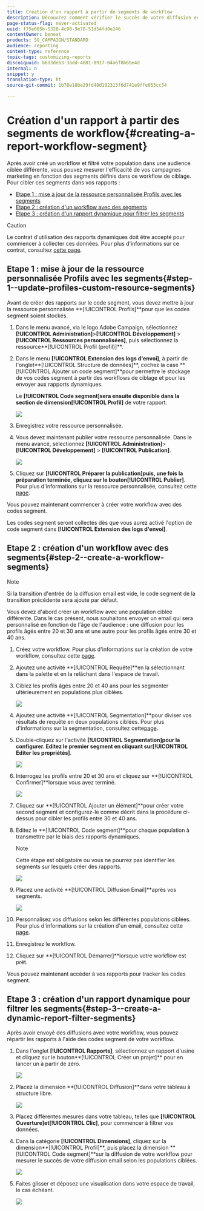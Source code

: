 ```yaml
---
title: Création d'un rapport à partir de segments de workflow
description: Découvrez comment vérifier le succès de votre diffusion en fonction des segments de vos workflows dans vos rapports.
page-status-flag: never-activated
uuid: f75e005b-5328-4c98-9e78-51d54fd0e246
contentOwner: beneat
products: SG_CAMPAIGN/STANDARD
audience: reporting
content-type: reference
topic-tags: customizing-reports
discoiquuid: b6d3de63-3add-4881-8917-04a6f8b6be4d
internal: n
snippet: y
translation-type: ht
source-git-commit: 1b70e18be29fd48d102313f6d741e9ffe053cc34

---
```



# Création d&#39;un rapport à partir des segments de workflow{#creating-a-report-workflow-segment}

Après avoir créé un workflow et filtré votre population dans une audience ciblée différente, vous pouvez mesurer l&#39;efficacité de vos campagnes marketing en fonction des segments définis dans ce workflow de ciblage.
Pour cibler ces segments dans vos rapports :

* [Etape 1 : mise à jour de la ressource personnalisée Profils avec les segments](#step-1--update-profiles-custom-resource-segments)
* [Etape 2 : création d&#39;un workflow avec des segments](#step-2--create-a-workflow-segments)
* [Etape 3 : création d&#39;un rapport dynamique pour filtrer les segments](#step-3--create-a-dynamic-report-filter-segments)

>[!CAUTION]
>Le contrat d&#39;utilisation des rapports dynamiques doit être accepté pour commencer à collecter ces données.
>Pour plus d&#39;informations sur ce contrat, consultez [cette page](../../reporting/using/about-dynamic-reports.md#dynamic-reporting-usage-agreement).

## Etape 1 : mise à jour de la ressource personnalisée Profils avec les segments{#step-1--update-profiles-custom-resource-segments}

Avant de créer des rapports sur le code segment, vous devez mettre à jour la ressource personnalisée **[!UICONTROL Profils]**pour que les codes segment soient stockés.

1. Dans le menu avancé, via le logo Adobe Campaign, sélectionnez **[!UICONTROL Administration]**>**[!UICONTROL  Développement]** > **[!UICONTROL Ressources personnalisées]**, puis sélectionnez la ressource**[!UICONTROL  Profil (profil)]**.
1. Dans le menu **[!UICONTROL Extension des logs d&#39;envoi]**, à partir de l&#39;onglet**[!UICONTROL  Structure de données]**, cochez la case **[!UICONTROL Ajouter un code segment]**pour permettre le stockage de vos codes segment à partir des workflows de ciblage et pour les envoyer aux rapports dynamiques.

   Le **[!UICONTROL Code segment]**sera ensuite disponible dans la section de dimension**[!UICONTROL  Profil]** de votre rapport.

   ![](assets/report_segment_4.png)

1. Enregistrez votre ressource personnalisée.

1. Vous devez maintenant publier votre ressource personnalisée.
Dans le menu avancé, sélectionnez **[!UICONTROL Administration]**>**[!UICONTROL  Développement]** > **[!UICONTROL Publication]**.

   ![](assets/custom_profile_7.png)

1. Cliquez sur **[!UICONTROL Préparer la publication]**puis, une fois la préparation terminée, cliquez sur le bouton**[!UICONTROL  Publier]**. Pour plus d&#39;informations sur la ressource personnalisée, consultez cette [page](../../developing/using/updating-the-database-structure.md).

Vous pouvez maintenant commencer à créer votre workflow avec des codes segment.

Les codes segment seront collectés dès que vous aurez activé l&#39;option de code segment dans **[!UICONTROL Extension des logs d&#39;envoi]**.

## Etape 2 : création d&#39;un workflow avec des segments{#step-2--create-a-workflow-segments}

>[!NOTE]
>Si la transition d&#39;entrée de la diffusion email est vide, le code segment de la transition précédente sera ajouté par défaut.

Vous devez d&#39;abord créer un workflow avec une population ciblée différente. Dans le cas présent, nous souhaitons envoyer un email qui sera personnalisé en fonction de l&#39;âge de l&#39;audience : une diffusion pour les profils âgés entre 20 et 30 ans et une autre pour les profils âgés entre 30 et 40 ans.

1. Créez votre workflow. Pour plus d&#39;informations sur la création de votre workflow, consultez cette [page](../../automating/using/building-a-workflow.md).

1. Ajoutez une activité **[!UICONTROL Requête]**en la sélectionnant dans la palette et en la relâchant dans l&#39;espace de travail.

1. Ciblez les profils âgés entre 20 et 40 ans pour les segmenter ultérieurement en populations plus ciblées.

   ![](assets/report_segment_1.png)

1. Ajoutez une activité **[!UICONTROL Segmentation]**pour diviser vos résultats de requête en deux populations ciblées. Pour plus d&#39;informations sur la segmentation, consultez cette[page](../../automating/using/targeting-data.md#segmenting-data).

1. Double-cliquez sur l&#39;activité **[!UICONTROL Segmentation]**pour la configurer. Editez le premier segment en cliquant sur**[!UICONTROL  Editer les propriétés]**.

   ![](assets/report_segment_7.png)

1. Interrogez les profils entre 20 et 30 ans et cliquez sur **[!UICONTROL Confirmer]**lorsque vous avez terminé.

   ![](assets/report_segment_8.png)

1. Cliquez sur **[!UICONTROL Ajouter un élément]**pour créer votre second segment et configurez-le comme décrit dans la procédure ci-dessus pour cibler les profils entre 30 et 40 ans.

1. Editez le **[!UICONTROL Code segment]**pour chaque population à transmettre par le biais des rapports dynamiques.

   >[!NOTE]
   >Cette étape est obligatoire ou vous ne pourrez pas identifier les segments sur lesquels créer des rapports.

   ![](assets/report_segment_9.png)

1. Placez une activité **[!UICONTROL Diffusion Email]**après vos segments.

   ![](assets/report_segment_3.png)

1. Personnalisez vos diffusions selon les différentes populations ciblées. Pour plus d&#39;informations sur la création d&#39;un email, consultez cette [page](../../designing/using/designing-content-in-adobe-campaign.md).

1. Enregistrez le workflow.

1. Cliquez sur **[!UICONTROL Démarrer]**lorsque votre workflow est prêt.

Vous pouvez maintenant accéder à vos rapports pour tracker les codes segment.

## Etape 3 : création d&#39;un rapport dynamique pour filtrer les segments{#step-3--create-a-dynamic-report-filter-segments}

Après avoir envoyé des diffusions avec votre workflow, vous pouvez répartir les rapports à l&#39;aide des codes segment de votre workflow.

1. Dans l&#39;onglet **[!UICONTROL Rapports]**, sélectionnez un rapport d&#39;usine et cliquez sur le bouton**[!UICONTROL  Créer un projet]** pour en lancer un à partir de zéro.

   ![](assets/custom_profile_18.png)
1. Placez la dimension **[!UICONTROL Diffusion]**dans votre tableau à structure libre.

   ![](assets/report_segment_5.png)

1. Placez différentes mesures dans votre tableau, telles que **[!UICONTROL Ouverture]**et**[!UICONTROL  Clic]**, pour commencer à filtrer vos données.
1. Dans la catégorie **[!UICONTROL Dimensions]**, cliquez sur la dimension**[!UICONTROL  Profil]**, puis placez la dimension **[!UICONTROL Code segment]**sur la diffusion de votre workflow pour mesurer le succès de votre diffusion email selon les populations ciblées.

   ![](assets/report_segment_6.png)

1. Faites glisser et déposez une visualisation dans votre espace de travail, le cas échéant.

   ![](assets/report_segment_10.png)
